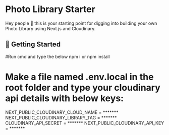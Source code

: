 # Photo Library Starter

Hey people 👋 this is your starting point for digging into building your own Photo Library using Next.js and Cloudinary.

## 🚀 Getting Started

#Run cmd and type the below
 npm i or npm install
 
# Make a file named .env.local in the root folder and type your cloudinary api details with below keys:
NEXT_PUBLIC_CLOUDINARY_CLOUD_NAME = *******
NEXT_PUBLIC_CLOUDINARY_LIBRARY_TAG = *******
CLOUDINARY_API_SECRET = *******
NEXT_PUBLIC_CLOUDINARY_API_KEY = *******






